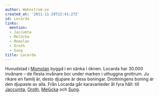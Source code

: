```yaml
---
author: Wahnstrom.se
created_at: '2011-11-29T22:41:27Z'
id: Locarda
links:
  mention:
  - Jaccumta
  - Melûcka
  - Momolan
  - Oroth
  - Sung
title: Locarda
---
```


Huvudstad i [Momolan] byggd i en sänka i öknen. Locarda har 30.000 invånare – de flesta invånare bor
under marken i uthuggna grottrum. Ju rikare en familj är, desto djupare är dess boningar.
Drottningens boning är den djupaste av alla. Från Locarda går karavanleder åt fyra håll: till
[Jaccumta], [Oroth], [Melûcka] och [Sung].

  [Momolan]: Momolan
  [Jaccumta]: Jaccumta
  [Oroth]: Oroth
  [Melûcka]: Melûcka
  [Sung]: Sung
